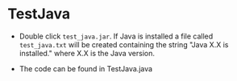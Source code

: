 # TestJava

* Double click `test_java.jar`. If Java is installed a file called `test_java.txt` will be created containing the string "Java X.X is installed." where X.X is the Java version.

* The code can be found in TestJava.java
